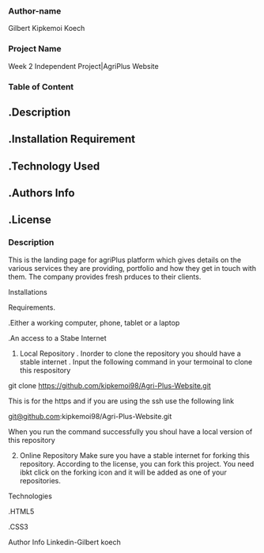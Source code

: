 ### Author-name
Gilbert Kipkemoi Koech
### Project Name
Week 2 Independent Project|AgriPlus Website
### Table of Content
## .Description
## .Installation Requirement
## .Technology Used
## .Authors Info
## .License
### Description

This is the landing page for agriPlus platform which gives details on the various services they are providing, portfolio and how they get in touch with them. The company provides fresh prduces to their clients.

Installations

Requirements.

.Either a working computer, phone, tablet or a laptop

.An access to a Stabe Internet

1. Local Repository
. Inorder to clone the repository you should have a stable internet 
. Input the following command in your termoinal to clone this respository

git clone https://github.com/kipkemoi98/Agri-Plus-Website.git 

This is for the https and if you are using the ssh use the following link

git@github.com:kipkemoi98/Agri-Plus-Website.git

When you run the command successfully you shoul have a local version of this repository

2. Online Repository
Make sure you have a stable internet for forking this repository.
According to the license, you can fork this project. You need ibkt click on the forking icon and it will be added as one of your repositories.

Technologies

.HTML5

.CSS3

Author Info
Linkedin-Gilbert koech



